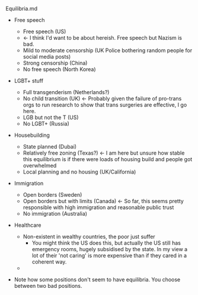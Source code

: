 Equilibria.md

- Free speech
  - Free speech (US)
  - <- I think I'd want to be about hereish. Free speech but Nazism is bad.
  - Mild to moderate censorship (UK Police bothering random people for social media posts)
  - Strong censorship (China)
  - No free speech (North Korea)
- LGBT+ stuff
  - Full transgenderism (Netherlands?)
  - No child transition (UK) <- Probably given the failure of pro-trans orgs to run research to show that trans surgeries are effective, I go here.
  - LGB but not the T (US)
  - No LGBT+ (Russia)
- Housebuilding
  - State planned (Dubai)
  - Relatively free zoning (Texas?) <- I am here but unsure how stable this equilibrium is if there were loads of housing build and people got overwhelmed
  - Local planning and no housing (UK/California)
- Immigration
  - Open borders (Sweden)
  - Open borders but with limits (Canada) <- So far, this seems pretty responsible with high immigration and reasonable public trust
  - No immigration (Australia)
- Healthcare

  - Non-existent in wealthy countries, the poor just suffer
    - You might think the US does this, but actually the US still has emergency rooms, hugely subsidised by the state. In my view a lot of their 'not caring' is more expensive than if they cared in a coherent way.
  -

- Note how some positions don't seem to have equilibria. You choose between two bad positions.

